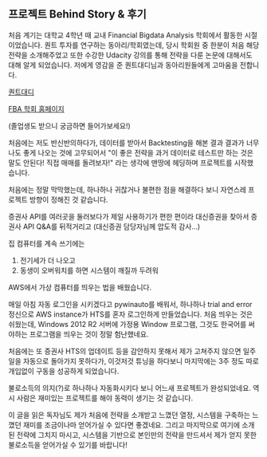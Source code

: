 ## 프로젝트 Behind Story & 후기

처음 계기는 대학교 4학년 때 교내 Financial Bigdata Analysis 학회에서 활동한 시절이었습니다. 퀀트 투자를 연구하는 동아리/학회였는데, 당시 학회원 중 한분이 처음 해당 전략을 소개해주었고 또한 수강한 Udacity 강의를 통해 전략을 다룬 논문에 대해서도 대해 알게 되었습니다. 저에게 영감을 준 퀀트대디님과 동아리원들에게 고마움을 전합니다.

[퀀트대디](https://blog.naver.com/PostList.nhn?blogId=stochastic73)

[FBA 학회 홈페이지](https://www.fbatrading.com/)

(졸업생도 받으니 궁금하면 들어가보세요!)


처음에는 저도 반신반의하다가, 데이터를 받아서 Backtesting을 해본 결과 결과가 너무나도 좋게 나오는 것에 고무되어서 "이 좋은 전략을 과거 데이터로 테스트만 하는 것은 말도 안된다! 직접 매매를 돌려보자!" 라는 생각에 맨땅에 헤딩하며 프로젝트를 시작했습니다.

처음에는 정말 막막했는데, 하나하나 귀찮거나 불편한 점을 해결하다 보니 자연스레 프로젝트 방향이 정해진 것 같습니다.

증권사 API를 여러곳을 둘러보다가 제일 사용하기가 편한 편이라 대신증권을 찾아서 증권사 API Q&A를 뒤적거리고 (대신증권 담당자님께 압도적 감사...)

집 컴퓨터를 계속 쓰기에는

1. 전기세가 더 나오고
2. 동생이 오버워치를 하면 시스템이 깨질까 두려워

AWS에서 가상 컴퓨터를 띄우는 법을 배웠습니다.

매일 아침 자동 로그인을 시키겠다고 pywinauto를 배워서, 하나하나 trial and error 정신으로 AWS instance가 HTS를 혼자 로그인하게 만들었습니다. 처음 띄우는 것은 쉬웠는데, Windows 2012 R2 서버에 가정용 Window 프로그램, 그것도 한국어를 써야하는 프로그램을 띄우는 것이 정말 험난했네요.

처음에는 또 증권사 HTS의 업데이트 등을 감안하지 못해서 제가 고쳐주지 않으면 일주일을 자동으로 돌아가지 못하다가, 이것저것 튜닝을 하다보니 마지막에는 3주 정도 따로 개입없이 구동을 성공하게 되었습니다.

불로소득의 의지(?)로 하나하나 자동화시키다 보니 어느새 프로젝트가 완성되었네요. 역시 사람은 재미있는 프로젝트를 해야 동력이 생기는 것 같습니다.

이 글을 읽은 독자님도 제가 처음에 전략을 소개받고 느꼈던 열정, 시스템을 구축하는 느꼈던 재미를 조금이나마 얻어가실 수 있다면 좋겠네요. 그리고 마지막으로 여기에 소개된 전략에 그치지 마시고, 시스템을 기반으로 본인만의 전략을 만드셔서 제가 얻지 못한 불로소득을 얻어가실 수 있기를 바랍니다!  
